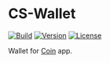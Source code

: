 CS-Wallet
=========

[![Build](https://github.com/CoinSpace/cs-wallet/actions/workflows/ci.yml/badge.svg)](https://github.com/CoinSpace/cs-wallet/actions/workflows/ci.yml)
[![Version](https://img.shields.io/github/v/tag/CoinSpace/cs-wallet?label=version)](https://github.com/CoinSpace/cs-wallet/releases)
[![License](https://img.shields.io/github/license/CoinSpace/cs-wallet?color=blue)](https://github.com/CoinSpace/cs-wallet/blob/master/LICENSE)

Wallet for [Coin](https://github.com/CoinSpace/CoinSpace) app.
